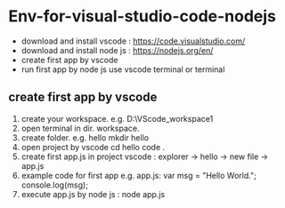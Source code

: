# Env-for-visual-studio-code-nodejs
 - download and install vscode : https://code.visualstudio.com/
 - download and install node js : https://nodejs.org/en/
 - create first app by vscode
 - run first app by node js use vscode terminal or terminal
 
## create first app by vscode
 1. create your workspace. e.g. D:\VScode_workspace1
 2. open terminal in dir. workspace.
 3. create folder. e.g. hello
    mkdir hello
 4. open project by vscode
    cd hello
    code .
 5. create first app.js in project
 vscode : explorer -> hello -> new file -> app.js
 6. example code for first app e.g. app.js:
    var msg = "Hello World.";
    console.log(msg);
 7. execute app.js by node js :
    node app.js
